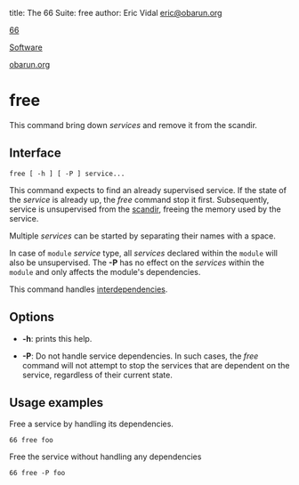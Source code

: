 title: The 66 Suite: free
author: Eric Vidal <eric@obarun.org>

[66](index.html)

[Software](https://web.obarun.org/software)

[obarun.org](https://web.obarun.org)

# free

This command bring down *services* and remove it from the scandir.

## Interface

```
free [ -h ] [ -P ] service...
```

This command expects to find an already supervised service. If the state of the *service* is already up, the *free* command stop it first. Subsequently, service is unsupervised from the [scandir](scandir.html), freeing the memory used by the service.

Multiple *services* can be started by separating their names with a space.

In case of `module` *service* type, all *services* declared within the `module` will also be unsupervised. The **-P** has no effect on the *services* within the `module` and only affects the module's dependencies.

This command handles [interdependencies](66.html#handling-dependencies).

## Options

- **-h**: prints this help.

- **-P**: Do not handle service dependencies. In such cases, the *free* command will not attempt to stop the services that are dependent on the service, regardless of their current state.

## Usage examples

Free a service by handling its dependencies.

```
66 free foo
```

Free the service without handling any dependencies

```
66 free -P foo
```